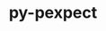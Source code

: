 ---
title: "py-pexpect"
layout: cache
categories: [package, develop-2025-03-30]
meta: {"compilers": ["gcc@11.1.0", "gcc@11.4.0", "intel-oneapi-compilers@2024.2.1"], "num_specs": 5, "num_specs_by_stack": {"data-vis-sdk": 1, "e4s": 1, "e4s-neoverse-v2": 1, "e4s-oneapi": 2, "root": 5}, "oss": ["ubuntu20.04", "ubuntu22.04"], "platforms": ["linux"], "stacks": ["data-vis-sdk", "e4s", "e4s-neoverse-v2", "e4s-oneapi", "root"], "targets": ["neoverse_v2", "x86_64_v3"], "versions": ["4.9.0"]}
spec_details: [{"compiler": "gcc@11.4.0", "hash": "24mbyldtwec5commxnjvgpk554bgimid", "os": "ubuntu22.04", "platform": "linux", "size": "-", "stacks": ["e4s-neoverse-v2", "root"], "target": "neoverse_v2", "variants": ["build_system=python_pip"], "versions": ["4.9.0"]}, {"compiler": "gcc@11.1.0", "hash": "56tozzhcev2c34kpppetlakaknwmje2z", "os": "ubuntu20.04", "platform": "linux", "size": "-", "stacks": ["data-vis-sdk", "root"], "target": "x86_64_v3", "variants": ["build_system=python_pip"], "versions": ["4.9.0"]}, {"compiler": "gcc@11.4.0", "hash": "bmwz4nrxkt74hs6zv74hmrt4352jc4qs", "os": "ubuntu22.04", "platform": "linux", "size": "-", "stacks": ["e4s", "root"], "target": "x86_64_v3", "variants": ["build_system=python_pip"], "versions": ["4.9.0"]}, {"compiler": "intel-oneapi-compilers@2024.2.1", "hash": "cpoveq5l257hxnfnw2cxhecmcpofpeng", "os": "ubuntu22.04", "platform": "linux", "size": "-", "stacks": ["e4s-oneapi", "root"], "target": "x86_64_v3", "variants": ["build_system=python_pip"], "versions": ["4.9.0"]}, {"compiler": "intel-oneapi-compilers@2024.2.1", "hash": "njbt3ygzq5fruyeyswlbocrcumamos65", "os": "ubuntu22.04", "platform": "linux", "size": "-", "stacks": ["e4s-oneapi", "root"], "target": "x86_64_v3", "variants": ["build_system=python_pip"], "versions": ["4.9.0"]}]
---